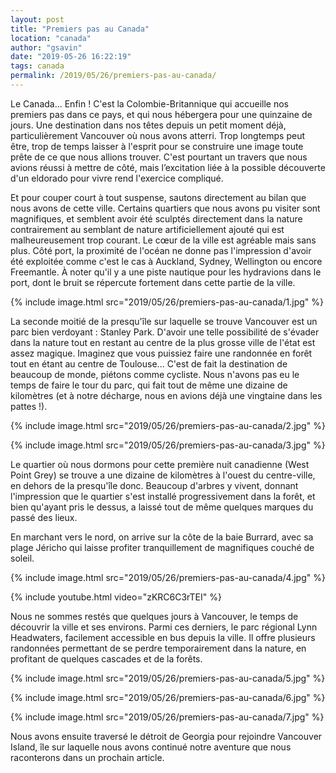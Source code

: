 ```yaml
---
layout: post
title: "Premiers pas au Canada"
location: "canada"
author: "gsavin"
date: "2019-05-26 16:22:19"
tags: canada
permalink: /2019/05/26/premiers-pas-au-canada/
---
```

Le Canada... Enfin ! C'est la Colombie-Britannique qui accueille nos premiers pas dans ce pays, et qui nous hébergera pour une quinzaine de jours.  Une destination dans nos têtes depuis un petit moment déjà, particulièrement Vancouver où nous avons atterri. Trop longtemps peut être, trop de temps laisser à l'esprit pour se construire une image toute prête de ce que nous allions trouver. C'est pourtant un travers que nous avions réussi à mettre de côté, mais l’excitation liée à la possible découverte d'un eldorado pour vivre rend l'exercice compliqué.

Et pour couper court à tout suspense, sautons directement au bilan que nous avons de cette ville. Certains quartiers que nous avons pu visiter sont magnifiques, et semblent avoir été sculptés directement dans la nature contrairement au semblant de nature artificiellement ajouté qui est malheureusement trop courant. Le cœur de la ville est agréable mais sans plus. Côté port, la proximité de l'océan ne donne pas l'impression d'avoir été exploitée comme c'est le cas à Auckland, Sydney, Wellington ou encore Freemantle. À noter qu'il y a une piste nautique pour les hydravions dans le port, dont le bruit se répercute fortement dans cette partie de la ville.<br>

{% include image.html src="2019/05/26/premiers-pas-au-canada/1.jpg" %}

 La seconde moitié de la presqu'île sur laquelle se trouve Vancouver est  un parc bien verdoyant : Stanley Park. D'avoir une telle possibilité de  s'évader dans la nature tout en restant au centre de la plus grosse ville de l'état est assez magique. Imaginez que vous puissiez faire une randonnée en forêt tout en étant au centre de Toulouse... C'est de fait la destination de beaucoup de monde, piétons comme cycliste. Nous n'avons pas eu le temps de faire le tour du parc, qui fait tout de même une dizaine de kilomètres (et à notre décharge, nous en avions déjà une vingtaine dans les pattes !).

{% include image.html src="2019/05/26/premiers-pas-au-canada/2.jpg" %}

{% include image.html src="2019/05/26/premiers-pas-au-canada/3.jpg" %}

Le quartier où nous dormons pour cette première nuit canadienne (West Point Grey) se trouve a une dizaine de kilomètres à l'ouest du centre-ville, en dehors de la presqu'île donc. Beaucoup d'arbres y vivent, donnant l'impression que le quartier s'est installé progressivement dans la forêt, et bien qu'ayant pris le dessus, a laissé tout de même quelques marques du passé des lieux.

En marchant vers le nord, on arrive sur la côte de la baie Burrard, avec sa plage Jéricho qui laisse profiter tranquillement de magnifiques couché de soleil.

{% include image.html src="2019/05/26/premiers-pas-au-canada/4.jpg" %}

{% include youtube.html video="zKRC6C3rTEI" %}

Nous ne sommes restés que quelques jours à Vancouver, le temps de découvrir la ville et ses environs. Parmi ces derniers, le parc régional Lynn Headwaters, facilement accessible en bus depuis la ville. Il offre plusieurs randonnées permettant de se perdre temporairement dans la nature, en profitant de quelques cascades et de la forêts.

{% include image.html src="2019/05/26/premiers-pas-au-canada/5.jpg" %}

{% include image.html src="2019/05/26/premiers-pas-au-canada/6.jpg" %}

{% include image.html src="2019/05/26/premiers-pas-au-canada/7.jpg" %}

Nous avons ensuite traversé le détroit de Georgia pour rejoindre Vancouver Island, île sur laquelle nous avons continué notre aventure que nous raconterons dans un prochain article.
